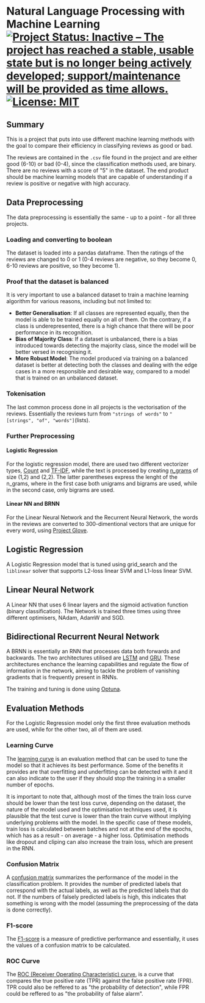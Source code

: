 
# Natural Language Processing with Machine Learning [![Project Status: Inactive – The project has reached a stable, usable state but is no longer being actively developed; support/maintenance will be provided as time allows.](https://www.repostatus.org/badges/latest/inactive.svg)](https://www.repostatus.org/#inactive) [![License: MIT](https://img.shields.io/badge/License-MIT-yellow.svg)](https://opensource.org/licenses/MIT)

## Summary

This is a project that puts into use different machine learning methods with the goal to compare their efficiency in classifying reviews as good or bad. 

The reviews are contained in the `.csv` file found in the project and are either good (6-10) or bad (0-4), since the classification methods used, are binary. There are no reviews with a score of "5" in the dataset. The end product should be machine learning models that are capable of understanding if a review is positive or negative with high accuracy.

## Data Preprocessing

The data preprocessing is essentially the same - up to a point - for all three projects.

### Loading and converting to boolean

The dataset is loaded into a pandas dataframe. Then the ratings of the reviews are changed to 0 or 1 (0-4 reviews are negative, so they become 0, 6-10 reviews are positive, so they become 1).

### Proof that the dataset is balanced

It is very important to use a balanced dataset to train a machine learning algorithm for various reasons, including but not limited to:
- **Better Generalisation**: If all classes are represented equally, then the model is able to be trained equally on all of them. On the contrary, if a class is underepresented, there is a high chance that there will be poor performance in its recognition.
- **Bias of Majority Class**: If a dataset is unbalanced, there is a bias introduced towards detecting the majority class, since the model will be better versed in recognising it.
- **More Robust Model**: The model produced via training on a balanced dataset is better at detecting both the classes and dealing with the edge cases in a more responsible and desirable way, compared to a model that is trained on an unbalanced dataset.

### Tokenisation

The last common process done in all projects is the vectorisation of the reviews. Essentially the reviews turn from `"strings of words"` to `"[strings", "of", "words"]`(lists).

### Further Preprocessing

#### Logistic Regression

For the logistic regression model, there are used two different vectorizer types, [Count](https://towardsdatascience.com/basics-of-countvectorizer-e26677900f9c) and [TF-IDF](https://towardsdatascience.com/how-tf-idf-works-3dbf35e568f0), while the text is processed by creating [n_grams](https://en.wikipedia.org/wiki/N-gram) of size (1,2) and (2,2). The latter parentheses express the lenght of the n_grams, where in the first case both unigrams and bigrams are used, while in the second case, only bigrams are used.

#### Linear NN and BRNN

For the Linear Neural Network and the Recurrent Neural Network, the words in the reviews are converted to 300-dimentional vectors that are unique for every word, using [Project Glove](https://nlp.stanford.edu/projects/glove/).

## Logistic Regression

A Logistic Regression model that is tuned using grid_search and the `liblinear` solver that supports L2-loss linear SVM and L1-loss linear SVM.

## Linear Neural Network

A Linear NN that uses 6 linear layers and the sigmoid activation function (binary classification). The Network is trained three times using three different optimisers, NAdam, AdamW and SGD.

## Bidirectional Recurrent Neural Network

A BRNN is essentially an RNN that processes data both forwards and backwards. The two architectures utilised are [LSTM](https://en.wikipedia.org/wiki/Long_short-term_memory#:~:text=The%20Long%20Short%2DTerm%20Memory,gate%20and%20a%20forget%20gate.) and [GRU](https://en.wikipedia.org/wiki/Gated_recurrent_unit).  These architectures enchance the learning capabilities and regulate the flow of information in the network, aiming to tackle the problem of vanishing gradients that is frequently present in RNNs.

The training and tuning is done using [Optuna](https://optuna.org/). 

## Evaluation Methods

For the Logistic Regression model only the first three evaluation methods are used, while for the other two, all of them are used.

### Learning Curve

The [learning curve](https://en.wikipedia.org/wiki/Learning_curve_(machine_learning)) is an evaluation method that can be used to tune the model so that it achieves its best performance. Some of the benefits it provides are that overfitting and underfitting can be detected with it and it can also indicate to the user if they should stop the training in a smaller number of epochs.

It is important to note that, although most of the times the train loss curve should be lower than the test loss curve, depending on the dataset, the nature of the model used and the optimisation techniques used, it is plausible that the test curve is lower than the train curve without implying underlying problems with the model. In the specific case of these models, train loss is calculated between batches and not at the end of the epochs, which has as a result - on average - a higher loss. Optimisation methods like dropout and cliping can also increase the train loss, which are present in the RNN.

### Confusion Matrix

A [confusion matrix](https://en.wikipedia.org/wiki/Confusion_matrix) summarizes the performance of the model in the classification problem. It provides the number of predicted labels that correspond with the actual labels, as well as the predicted labels that do not. If the numbers of falsely predicted labels is high, this indicates that something is wrong with the model (assuming the preprocessing of the data is done correctly).

### F1-score

The [F1-score](https://en.wikipedia.org/wiki/F-score) is a measure of predictive performance and essentially, it uses the values of a confusion matrix to be calculated.

### ROC Curve

The [ROC (Receiver Operating Characteristic) curve](https://en.wikipedia.org/wiki/Receiver_operating_characteristic), is a curve that compares the true positive rate (TPR) against the false positive rate (FPR). TPR could also be reffered to as "the probability of detection", while FPR could be reffered to as "the probability of false alarm".